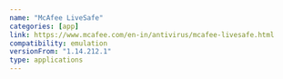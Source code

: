 ```yaml
---
name: "McAfee LiveSafe"
categories: [app]
link: https://www.mcafee.com/en-in/antivirus/mcafee-livesafe.html
compatibility: emulation
versionFrom: "1.14.212.1"
type: applications
---
```


